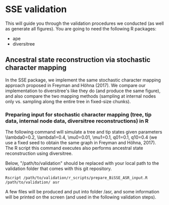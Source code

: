 # SSE validation

This will guide you through the validation procedures we conducted (as well as generate all figures).
You are going to need the following R packages:

* ape
* diversitree

## Ancestral state reconstruction via stochastic character mapping    
In the SSE package, we implement the same stochastic character mapping approach proposed in Freyman and H&ouml;hna (2017).
We compare our implementation to diversitree's like they do (and produce the same figure), and also compare the two mapping methods (sampling at internal nodes only vs. sampling along the entire tree in fixed-size chunks).

### Preparing input for stochastic character mapping (tree, tip data, internal node data, diversitree reconstructions) in R

The following command will simulate a tree and tip states given parameters \lambda0=0.2, \lambda1=0.4, \mu0=0.01, \mu1=0.1, q01=0.1, q10=0.4 (we use a fixed seed to obtain the same graph in Freyman and H&ouml;hna, 2017). The R script this command executes also performs ancestral state reconstruction using diversitree.

Below, "/path/to/validation" should be replaced with your local path to the validation folder that comes with this git repository.

```
Rscript /path/to/validation/r_scripts/prepare_BiSSE_ASR_input.R /path/to/validation/ asr
```

A few files will be produced and put into folder /asr, and some information will be printed on the screen (and used in the following validation steps).